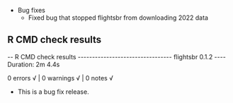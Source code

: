 * Bug fixes
  - Fixed bug that stopped flightsbr from downloading 2022 data


## R CMD check results

-- R CMD check results --------------------------------- flightsbr 0.1.2 ----
Duration: 2m 4.4s

0 errors √ | 0 warnings √ | 0 notes √

* This is a bug fix release.
